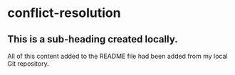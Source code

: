 # conflict-resolution

## This is a sub-heading created locally.

All of this content added to the README file had been added from my local Git repository.
